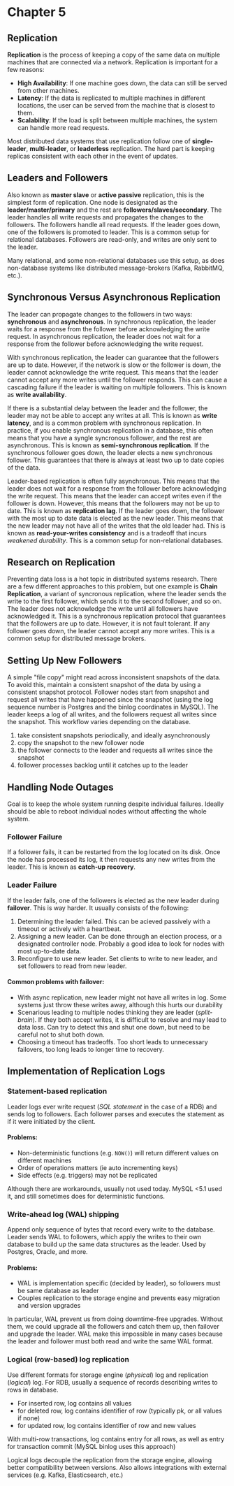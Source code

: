 # Chapter 5
## Replication

**Replication** is the process of keeping a copy of the same data on multiple machines that are connected via a network. Replication is important for a few reasons:

- **High Availability**: If one machine goes down, the data can still be served from other machines.
- **Latency**: If the data is replicated to multiple machines in different locations, the user can be served from the machine that is closest to them.
- **Scalability**: If the load is split between multiple machines, the system can handle more read requests.


Most distributed data systems that use replication follow one of **single-leader**, **multi-leader**, or **leaderless** replication. The hard part is keeping replicas consistent with each other in the event of updates.


## Leaders and Followers

Also known as **master slave** or **active passive** replication, this is the simplest form of replication. One node is designated as the **leader/master/primary** and the rest are **followers/slaves/secondary**. The leader handles all write requests and propagates the changes to the followers. The followers handle all read requests. If the leader goes down, one of the followers is promoted to leader. This is a common setup for relational databases. Followers are read-only, and writes are only sent to the leader.

Many relational, and some non-relational databases use this setup, as does non-database systems like distributed message-brokers (Kafka, RabbitMQ, etc.).


## Synchronous Versus Asynchronous Replication

The leader can propagate changes to the followers in two ways: **synchronous** and **asynchronous**. In synchronous replication, the leader waits for a response from the follower before acknowledging the write request. In asynchronous replication, the leader does not wait for a response from the follower before acknowledging the write request.

With synchronous replication, the leader can guarantee that the followers are up to date. However, if the network is slow or the follower is down, the leader cannot acknowledge the write request. This means that the leader cannot accept any more writes until the follower responds. This can cause a cascading failure if the leader is waiting on multiple followers. This is known as **write availability**.

If there is a substantial delay between the leader and the follower, the leader may not be able to accept any writes at all. This is known as **write latency**, and is a common problem with synchronous replication. In practice, if you enable synchronous replication in a database, this often means that you have a syngle syncronous follower, and the rest are asynchronous. This is known as **semi-synchronous replication**. If the synchronous follower goes down, the leader elects a new synchronous follower. This guarantees that there is always at least two up to date copies of the data.

Leader-based replication is often fully asynchronous. This means that the leader does not wait for a response from the follower before acknowledging the write request. This means that the leader can accept writes even if the follower is down. However, this means that the followers may not be up to date. This is known as **replication lag**. If the leader goes down, the follower with the most up to date data is elected as the new leader. This means that the new leader may not have all of the writes that the old leader had. This is known as **read-your-writes consistency** and is a tradeoff that incurs *weakened durability*. This is a common setup for non-relational databases.


## Research on Replication

Preventing data loss is a hot topic in distributed systems research. There are a few different approaches to this problem, but one example is **Chain Replication**, a variant of syncronous replication, where the leader sends the write to the first follower, which sends it to the second follower, and so on. The leader does not acknowledge the write until all followers have acknowledged it. This is a synchronous replication protocol that guarantees that the followers are up to date. However, it is not fault tolerant. If any follower goes down, the leader cannot accept any more writes. This is a common setup for distributed message brokers.


## Setting Up New Followers

A simple "file copy" might read across inconsistent snapshots of the data. To avoid this, maintain a consistent snapshot of the data by using a consistent snapshot protocol. Follower nodes start from snapshot and request all writes that have happened since the snapshot (using the log sequence number is Postgres and the binlog coordinates in MySQL). The leader keeps a log of all writes, and the followers request all writes since the snapshot. This workflow varies depending on the database.

1. take consistent snapshots periodically, and ideally asynchronously
2. copy the snapshot to the new follower node
3. the follower connects to the leader and requests all writes since the snapshot
4. follower processes backlog until it catches up to the leader

## Handling Node Outages

Goal is to keep the whole system running despite individual failures. Ideally should be able to reboot individual nodes without affecting the whole system.

### Follower Failure

If a follower fails, it can be restarted from the log located on its disk. Once the node has processed its log, it then requests any new writes from the leader. This is known as **catch-up recovery**.

### Leader Failure

If the leader fails, one of the followers is elected as the new leader during **failover**. This is way harder. It usually consists of the following:

1. Determining the leader failed. This can be acieved passively with a timeout or actively with a heartbeat.
2. Assigning a new leader. Can be done through an election process, or a designated controller node. Probably a good idea to look for nodes with most up-to-date data.
3. Reconfigure to use new leader. Set clients to write to new leader, and set followers to read from new leader.

#### Common problems with failover:

- With async replication, new leader might not have all writes in log. Some systems just throw these writes away, although this hurts our durability
- Scenarious leading to multiple nodes thinking they are leader (*split-brain*). If they both accept writes, it is difficult to resolve and may lead to data loss. Can try to detect this and shut one down, but need to be careful not to shut both down.
- Choosing a timeout has tradeoffs. Too short leads to unnecessary failovers, too long leads to longer time to recovery.


## Implementation of Replication Logs

### Statement-based replication

Leader logs ever write request (*SQL statement* in the case of a RDB) and sends log to followers. Each follower parses and executes the statement as if it were initiated by the client.

#### Problems:

- Non-deterministic functions (e.g. `NOW()`) will return different values on different machines
- Order of operations matters (ie auto incrementing keys)
- Side effects (e.g. triggers) may not be replicated

Although there are workarounds, usually not used today. MySQL <5.1 used it, and still sometimes does for deterministic functions.

### Write-ahead log (WAL) shipping

Append only sequence of bytes that record every write to the database. Leader sends WAL to followers, which apply the writes to their own database to build up the same data structures as the leader. Used by Postgres, Oracle, and more.

#### Problems:
- WAL is implementation specific (decided by leader), so followers must be same database as leader
- Couples replication to the storage engine and prevents easy migration and version upgrades

In particular, WAL prevent us from doing downtime-free upgrades. Without them, we could upgrade all the followers and catch them up, then failover and upgrade the leader. WAL make this impossible in many cases because the leader and follower must both read and write the same WAL format.

### Logical (row-based) log replication

Use different formats for storage engine (*physical*) log and replication (*logical*) log. For RDB, usually a sequence of records describing writes to rows in database.

- For inserted row, log contains all values
- for deleted row, log contains identifier of row (typically pk, or all values if none)
- for updated row, log contains identifier of row and new values

With multi-row transactions, log contains entry for all rows, as well as entry for transaction commit (MySQL binlog uses this approach)

Logical logs decouple the replication from the storage engine, allowing better compatibility between versions. Also allows integrations with external services (e.g. Kafka, Elasticsearch, etc.)